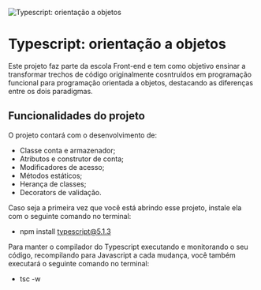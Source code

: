 ![Typescript: orientação a objetos](https://imgur.com/9399vxd.png)

# Typescript: orientação a objetos

Este projeto faz parte da escola Front-end e tem como objetivo ensinar a transformar trechos de código originalmente cosntruídos em programação funcional para programação orientada a objetos, destacando as diferenças entre os dois paradigmas.

## Funcionalidades do projeto

O projeto contará com o desenvolvimento de:

- Classe conta e armazenador;
- Atributos e construtor de conta;
- Modificadores de acesso;
- Métodos estáticos;
- Herança de classes;
- Decorators de validação.

Caso seja a primeira vez que você está abrindo esse projeto, instale ela com o seguinte comando no terminal:

- npm install typescript@5.1.3

Para manter o compilador do Typescript executando e monitorando o seu código, recompilando para Javascript a cada mudança, você também executará o seguinte comando no terminal:

- tsc -w
